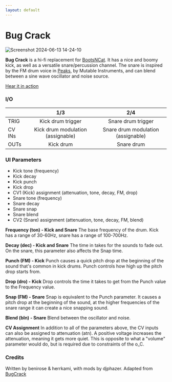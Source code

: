 ```yaml
---
layout: default
---
```

# Bug Crack

![Screenshot 2024-06-13 14-24-10](https://github.com/djphazer/O_C-Phazerville/assets/109086194/3a8c3cfd-ecf0-4fa4-9cea-74413443f407)

**Bug Crack** is a hi-fi replacement for [BootsNCat](BootsNCat). It has a nice and boomy kick, as well as a versatile snare/percussion channel. The snare is inspired by the FM drum voice in [Peaks](https://mutable-instruments.net/modules/peaks/), by Mutable Instruments, and can blend between a sine wave oscillator and noise source.

[Hear it in action](https://youtu.be/ToZaxJ_7NpM)

### I/O

|        |                1/3                |                2/4                 |
| ------ | :-------------------------------: | :--------------------------------: |
| TRIG   |         Kick drum trigger         |         Snare drum trigger         |
| CV INs | Kick drum modulation (assignable) | Snare drum modulation (assignable) |
| OUTs   |             Kick drum             |             Snare drum             |


### UI Parameters
* Kick tone (frequency)
* Kick decay
* Kick punch
* Kick drop
* CV1 (Kick) assignment (attenuation, tone, decay, FM, drop)
* Snare tone (frequency)
* Snare decay
* Snare snap
* Snare blend
* CV2 (Snare) assignment (attenuation, tone, decay, FM, blend)

**Frequency (ton) - Kick and Snare**
The base frequency of the drum. Kick has a range of 30-60Hz, snare has a range of 100-700Hz.

**Decay (dec) - Kick and Snare**
The time in takes for the sounds to fade out. On the snare, this parameter also affects the Snap time.

**Punch (FM) - Kick**
Punch causes a quick pitch drop at the beginning of the sound that's common in kick drums. Punch controls how high up the pitch drop starts from.

**Drop (dro) - Kick**
Drop controls the time it takes to get from the Punch value to the Frequency value.

**Snap (FM) - Snare**
Snap is equivalent to the Punch parameter. It causes a pitch drop at the beginning of the sound, at the higher frequencies of the snare range it can create a nice snapping sound.

**Blend (bln) - Snare**
Blend between the oscillator and noise.

**CV Assignment**
In addition to all of the parameters above, the CV inputs can also be assigned to attenuation (atn). A positive voltage increases the attenuation, meaning it gets more quiet. This is opposite to what a "volume" parameter would do, but is required due to constraints of the o_C.

### Credits
Written by benirose & herrkami, with mods by djphazer.
Adapted from [BugCrack](https://github.com/benirose/O_C-BenisphereSuite/wiki/Bug-Crack)
